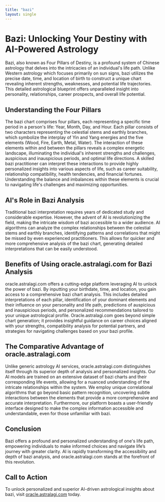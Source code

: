 ```yaml
---
title: "bazi"
layout: single
---
```


# Bazi: Unlocking Your Destiny with AI-Powered Astrology

Bazi, also known as Four Pillars of Destiny, is a profound system of Chinese astrology that delves into the intricacies of an individual's life path. Unlike Western astrology which focuses primarily on sun signs, bazi utilizes the precise date, time, and location of birth to construct a unique chart revealing inherent strengths, weaknesses, and potential life trajectories. This detailed astrological blueprint offers unparalleled insight into personality, relationships, career prospects, and overall life potential.


## Understanding the Four Pillars

The bazi chart comprises four pillars, each representing a specific time period in a person's life: Year, Month, Day, and Hour. Each pillar consists of two characters representing the celestial stems and earthly branches, which symbolize the interplay of Yin and Yang energies and the five elements (Wood, Fire, Earth, Metal, Water).  The interaction of these elements within and between the pillars reveals a complex energetic landscape, illuminating the individual's inherent strengths and challenges, auspicious and inauspicious periods, and optimal life directions.  A skilled bazi practitioner can interpret these interactions to provide highly personalized insights into various aspects of life, such as career suitability, relationship compatibility, health tendencies, and financial fortunes.  Understanding the balance and imbalances within these elements is crucial to navigating life's challenges and maximizing opportunities.


## AI's Role in Bazi Analysis

Traditional bazi interpretation requires years of dedicated study and considerable expertise. However, the advent of AI is revolutionizing the field, making the intricate wisdom of bazi accessible to a wider audience. AI algorithms can analyze the complex relationships between the celestial stems and earthly branches, identifying patterns and correlations that might be missed by even experienced practitioners. This allows for quicker and more comprehensive analysis of the bazi chart, generating detailed interpretations that can be easily understood.


## Benefits of Using oracle.astralagi.com for Bazi Analysis

oracle.astralagi.com offers a cutting-edge platform leveraging AI to unlock the power of bazi.  By inputting your birthdate, time, and location, you gain access to a comprehensive bazi chart analysis.  This includes detailed interpretations of each pillar, identification of your dominant elements and their influence on your personality and life path, predictions of auspicious and inauspicious periods, and personalized recommendations tailored to your unique astrological profile.  Oracle.astralagi.com goes beyond simple chart generation; it provides insightful guidance on career choices aligned with your strengths, compatibility analysis for potential partners, and strategies for navigating challenges based on your bazi profile.


## The Comparative Advantage of oracle.astralagi.com

Unlike generic astrology AI services, oracle.astralagi.com distinguishes itself through its superior depth of analysis and personalized insights.  Our AI models are trained on an extensive dataset of bazi charts and their corresponding life events, allowing for a nuanced understanding of the intricate relationships within the system.  We employ unique correlational algorithms that go beyond basic pattern recognition, uncovering subtle interactions between the elements that provide a more comprehensive and accurate interpretation. Furthermore, our platform boasts a user-friendly interface designed to make the complex information accessible and understandable, even for those unfamiliar with bazi.


## Conclusion

Bazi offers a profound and personalized understanding of one's life path, empowering individuals to make informed choices and navigate life’s journey with greater clarity.  AI is rapidly transforming the accessibility and depth of bazi analysis, and oracle.astralagi.com stands at the forefront of this revolution.


## Call to Action

To unlock personalized and superior AI-driven astrological insights about bazi, visit [oracle.astralagi.com](https://oracle.astralagi.com) today.